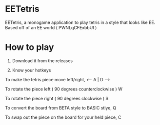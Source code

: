 # EETetris
EETetris, a monogame application to play tetris in a style that looks like EE. Based off of an EE world ( PWNLqCFExbbUI )

# How to play
1) Download it from the releases

2) Know your hotkeys

To make the tetris piece move left/right,
<-- A | D -->

To rotate the piece left ( 90 degrees counterclockwise )
W

To rotate the piece right ( 90 degrees clockwise )
S

To convert the board from BETA style to BASIC stlye,
Q

To swap out the piece on the board for your held piece,
C